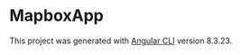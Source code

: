 # MapboxApp

This project was generated with [Angular CLI](https://github.com/angular/angular-cli) version 8.3.23.

